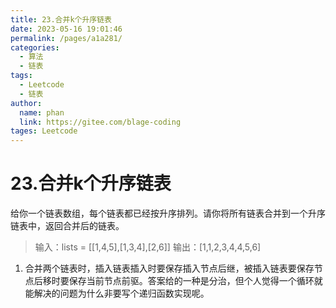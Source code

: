 ```yaml
---
title: 23.合并k个升序链表
date: 2023-05-16 19:01:46
permalink: /pages/a1a281/
categories: 
  - 算法
  - 链表
tags: 
  - Leetcode
  - 链表
author: 
  name: phan
  link: https://gitee.com/blage-coding
tages: Leetcode
---
```

# 23.合并k个升序链表

给你一个链表数组，每个链表都已经按升序排列。请你将所有链表合并到一个升序链表中，返回合并后的链表。

> 输入：lists = [[1,4,5],[1,3,4],[2,6]]
> 输出：[1,1,2,3,4,4,5,6]

1. 合并两个链表时，插入链表插入时要保存插入节点后继，被插入链表要保存节点后移时要保存当前节点前驱。答案给的一种是分治，但个人觉得一个循环就能解决的问题为什么非要写个递归函数实现呢。